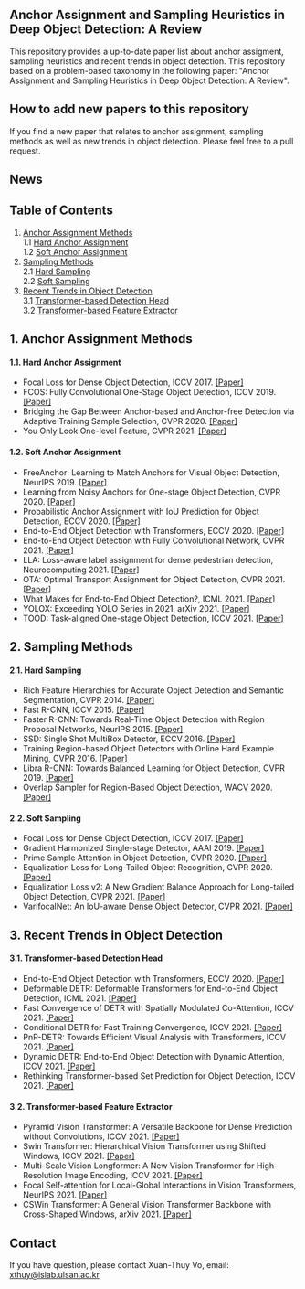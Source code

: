 ## Anchor Assignment and Sampling Heuristics in Deep Object Detection: A Review
This repository provides a up-to-date paper list about anchor assigment, sampling heuristics and recent trends in object detection. This repository based on a problem-based taxonomy in the following paper: "Anchor Assignment and Sampling Heuristics in Deep Object Detection: A Review".
## How to add new papers to this repository
If you find a new paper that relates to anchor assignment, sampling methods as well as new trends in object detection. Please feel free to a pull request.
## News

## Table of Contents
1. [Anchor Assignment Methods](#1)  
    1.1 [Hard Anchor Assignment](#1.1)  
    1.2 [Soft Anchor Assignment](#1.2)     
2. [Sampling Methods](#2)  
    2.1 [Hard Sampling](#2.1)    
    2.2 [Soft Sampling](#2.2)  
3. [Recent Trends in Object Detection](#3)  
    3.1 [Transformer-based Detection Head](#3.1)  
    3.2 [Transformer-based Feature Extractor](#3.2)  


## 1. Anchor Assignment Methods <a name="1"></a>
#### 1.1. Hard Anchor Assignment <a name="1.1"></a>
  - Focal Loss for Dense Object Detection, ICCV 2017. [[Paper]](https://openaccess.thecvf.com/content_ICCV_2017/papers/Lin_Focal_Loss_for_ICCV_2017_paper.pdf)
  - FCOS: Fully Convolutional One-Stage Object Detection, ICCV 2019. [[Paper]](https://openaccess.thecvf.com/content_ICCV_2019/papers/Tian_FCOS_Fully_Convolutional_One-Stage_Object_Detection_ICCV_2019_paper.pdf)
  - Bridging the Gap Between Anchor-based and Anchor-free Detection via Adaptive Training Sample Selection, CVPR 2020. [[Paper]](https://openaccess.thecvf.com/content_CVPR_2020/papers/Zhang_Bridging_the_Gap_Between_Anchor-Based_and_Anchor-Free_Detection_via_Adaptive_CVPR_2020_paper.pdf)
  - You Only Look One-level Feature, CVPR 2021. [[Paper]](https://openaccess.thecvf.com/content/CVPR2021/papers/Chen_You_Only_Look_One-Level_Feature_CVPR_2021_paper.pdf)
#### 1.2. Soft Anchor Assignment <a name="1.2"></a>
  - FreeAnchor: Learning to Match Anchors for Visual Object Detection, NeurIPS 2019. [[Paper]](https://proceedings.neurips.cc/paper/2019/file/43ec517d68b6edd3015b3edc9a11367b-Paper.pdf)
  - Learning from Noisy Anchors for One-stage Object Detection, CVPR 2020. [[Paper]](https://openaccess.thecvf.com/content_CVPR_2020/papers/Li_Learning_From_Noisy_Anchors_for_One-Stage_Object_Detection_CVPR_2020_paper.pdf)
  - Probabilistic Anchor Assignment with IoU Prediction for Object Detection, ECCV 2020. [[Paper]](https://www.ecva.net/papers/eccv_2020/papers_ECCV/papers/123700358.pdf)
  - End-to-End Object Detection with Transformers, ECCV 2020. [[Paper]](https://www.ecva.net/papers/eccv_2020/papers_ECCV/papers/123460205.pdf)
  - End-to-End Object Detection with Fully Convolutional Network, CVPR 2021. [[Paper]](https://openaccess.thecvf.com/content/CVPR2021/papers/Wang_End-to-End_Object_Detection_With_Fully_Convolutional_Network_CVPR_2021_paper.pdf)
  - LLA: Loss-aware label assignment for dense pedestrian detection, Neurocomputing 2021. [[Paper]](https://www.sciencedirect.com/science/article/pii/S0925231221011796)
  - OTA: Optimal Transport Assignment for Object Detection, CVPR 2021. [[Paper]](https://openaccess.thecvf.com/content/CVPR2021/papers/Ge_OTA_Optimal_Transport_Assignment_for_Object_Detection_CVPR_2021_paper.pdf)
  - What Makes for End-to-End Object Detection?, ICML 2021. [[Paper]](http://proceedings.mlr.press/v139/sun21b/sun21b.pdf)
  - YOLOX: Exceeding YOLO Series in 2021, arXiv 2021. [[Paper]](https://arxiv.org/pdf/2107.08430.pdf)
  - TOOD: Task-aligned One-stage Object Detection, ICCV 2021. [[Paper]](https://openaccess.thecvf.com/content/ICCV2021/papers/Feng_TOOD_Task-Aligned_One-Stage_Object_Detection_ICCV_2021_paper.pdf)
## 2. Sampling Methods <a name="2"></a>
#### 2.1. Hard Sampling <a name="2.1"></a>
  - Rich Feature Hierarchies for Accurate Object Detection and Semantic Segmentation, CVPR 2014. [[Paper]](https://www.cv-foundation.org/openaccess/content_cvpr_2014/papers/Girshick_Rich_Feature_Hierarchies_2014_CVPR_paper.pdf)
  - Fast R-CNN, ICCV 2015. [[Paper]](https://www.cv-foundation.org/openaccess/content_iccv_2015/papers/Girshick_Fast_R-CNN_ICCV_2015_paper.pdf)
  - Faster R-CNN: Towards Real-Time Object Detection with Region Proposal Networks, NeurIPS 2015. [[Paper]](https://papers.nips.cc/paper/2015/file/14bfa6bb14875e45bba028a21ed38046-Paper.pdf)
  - SSD: Single Shot MultiBox Detector, ECCV 2016. [[Paper]](https://arxiv.org/pdf/1512.02325.pdf)
  - Training Region-based Object Detectors with Online Hard Example Mining, CVPR 2016. [[Paper]](https://openaccess.thecvf.com/content_cvpr_2016/papers/Shrivastava_Training_Region-Based_Object_CVPR_2016_paper.pdf)
  - Libra R-CNN: Towards Balanced Learning for Object Detection, CVPR 2019. [[Paper]](https://openaccess.thecvf.com/content_CVPR_2019/papers/Pang_Libra_R-CNN_Towards_Balanced_Learning_for_Object_Detection_CVPR_2019_paper.pdf)
  - Overlap Sampler for Region-Based Object Detection, WACV 2020. [[Paper]](https://openaccess.thecvf.com/content_WACV_2020/papers/Chen_Overlap_Sampler_for_Region-Based_Object_Detection_WACV_2020_paper.pdf)
#### 2.2. Soft Sampling <a name="2.2"></a>
  - Focal Loss for Dense Object Detection, ICCV 2017. [[Paper]](https://openaccess.thecvf.com/content_ICCV_2017/papers/Lin_Focal_Loss_for_ICCV_2017_paper.pdf)
  - Gradient Harmonized Single-stage Detector, AAAI 2019. [[Paper]](https://arxiv.org/pdf/1811.05181.pdf)
  - Prime Sample Attention in Object Detection, CVPR 2020. [[Paper]](https://openaccess.thecvf.com/content_CVPR_2020/papers/Cao_Prime_Sample_Attention_in_Object_Detection_CVPR_2020_paper.pdf)
  - Equalization Loss for Long-Tailed Object Recognition, CVPR 2020. [[Paper]](https://arxiv.org/pdf/2003.05176.pdf)
  - Equalization Loss v2: A New Gradient Balance Approach for Long-tailed Object Detection, CVPR 2021. [[Paper]](https://arxiv.org/pdf/2012.08548.pdf)
  - VarifocalNet: An IoU-aware Dense Object Detector, CVPR 2021. [[Paper]](https://openaccess.thecvf.com/content/CVPR2021/papers/Zhang_VarifocalNet_An_IoU-Aware_Dense_Object_Detector_CVPR_2021_paper.pdf)
## 3. Recent Trends in Object Detection <a name="3"></a>
#### 3.1. Transformer-based Detection Head <a name="3.1"></a>
  - End-to-End Object Detection with Transformers, ECCV 2020. [[Paper]](https://www.ecva.net/papers/eccv_2020/papers_ECCV/papers/123460205.pdf)
  - Deformable DETR: Deformable Transformers for End-to-End Object Detection, ICML 2021. [[Paper]](https://openreview.net/forum?id=gZ9hCDWe6ke)
  - Fast Convergence of DETR with Spatially Modulated Co-Attention, ICCV 2021. [[Paper]](https://openaccess.thecvf.com/content/ICCV2021/papers/Gao_Fast_Convergence_of_DETR_With_Spatially_Modulated_Co-Attention_ICCV_2021_paper.pdf)
  - Conditional DETR for Fast Training Convergence, ICCV 2021. [[Paper]](https://openaccess.thecvf.com/content/ICCV2021/papers/Meng_Conditional_DETR_for_Fast_Training_Convergence_ICCV_2021_paper.pdf)
  - PnP-DETR: Towards Efficient Visual Analysis with Transformers, ICCV 2021. [[Paper]](https://openaccess.thecvf.com/content/ICCV2021/papers/Wang_PnP-DETR_Towards_Efficient_Visual_Analysis_With_Transformers_ICCV_2021_paper.pdf)
  - Dynamic DETR: End-to-End Object Detection with Dynamic Attention, ICCV 2021. [[Paper]](https://openaccess.thecvf.com/content/ICCV2021/papers/Dai_Dynamic_DETR_End-to-End_Object_Detection_With_Dynamic_Attention_ICCV_2021_paper.pdf)
  - Rethinking Transformer-based Set Prediction for Object Detection, ICCV 2021. [[Paper]](https://openaccess.thecvf.com/content/ICCV2021/papers/Sun_Rethinking_Transformer-Based_Set_Prediction_for_Object_Detection_ICCV_2021_paper.pdf)
#### 3.2. Transformer-based Feature Extractor <a name="3.2"></a>
  - Pyramid Vision Transformer: A Versatile Backbone for Dense Prediction without Convolutions, ICCV 2021. [[Paper]](https://openaccess.thecvf.com/content/ICCV2021/papers/Wang_Pyramid_Vision_Transformer_A_Versatile_Backbone_for_Dense_Prediction_Without_ICCV_2021_paper.pdf)
  - Swin Transformer: Hierarchical Vision Transformer using Shifted Windows, ICCV 2021. [[Paper]](https://openaccess.thecvf.com/content/ICCV2021/papers/Liu_Swin_Transformer_Hierarchical_Vision_Transformer_Using_Shifted_Windows_ICCV_2021_paper.pdf)
  - Multi-Scale Vision Longformer: A New Vision Transformer for High-Resolution Image Encoding, ICCV 2021. [[Paper]](https://openaccess.thecvf.com/content/ICCV2021/papers/Zhang_Multi-Scale_Vision_Longformer_A_New_Vision_Transformer_for_High-Resolution_Image_ICCV_2021_paper.pdf)
  - Focal Self-attention for Local-Global Interactions in Vision Transformers, NeurIPS 2021. [[Paper]](https://arxiv.org/pdf/2107.00641.pdf)
  - CSWin Transformer: A General Vision Transformer Backbone with Cross-Shaped Windows, arXiv 2021. [[Paper]](https://arxiv.org/pdf/2107.00652.pdf)

## Contact
If you have question, please contact Xuan-Thuy Vo, email: xthuy@islab.ulsan.ac.kr
